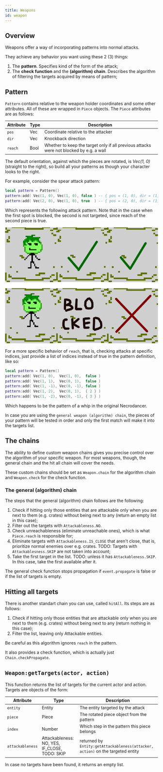 ```yaml
---
title: Weapons
id: weapon
---
```


## Overview

Weapons offer a way of incorporating patterns into normal attacks. 

They achieve any behavior you want using these 2 (3) things:
1. The **pattern**. Specifies kind of the form of the attack;
2. The **check function** and the **(algorithm) chain**. Describes the algorithm of filtering the targets acquired by means of pattern;


## Pattern

`Pattern` contains relative to the weapon holder coordinates and some other attributes. All of these are wrapped in `Piece` objects. The `Piece` attributes are as follows:

| Attribute | Type | Description |
| --------- | ---- | --------- |
| `pos`     | Vec  | Coordinate relative to the attacker |
| `dir`     | Vec  | Knockback direction |
| `reach`   | Bool | Whether to keep the target only if all previous attacks were not blocked by e.g. a wall |

The default orientation, against which the pieces are rotated, is *Vec(1, 0)* (straight to the right), so build all your patterns as though your character looks to the right.

For example, consider the spear attack pattern:
```lua
local pattern = Pattern()
pattern:add( Vec(1, 0), Vec(1, 0), false ) -- { pos = (1, 0), dir = (1, 0), reach = false }
pattern:add( Vec(2, 0), Vec(1, 0), true  ) -- { pos = (2, 0), dir = (1, 0), reach = true  }
```

Which represents the following attack pattern. Note that in the case when the first spot is blocked, the second is not targeted, since reach of the second piece is true.

![Spear attack pattern](assets/pattern_example_1.png)

For a more specific behavior of `reach`, that is, checking attacks at specific indices, just provide a list of indices instead of true in the pattern definition, like so:

```lua
local pattern = Pattern()
pattern:add( Vec(1, 0),  Vec(1, 0),  false )
pattern:add( Vec(1, 1),  Vec(0, 1),  false )
pattern:add( Vec(1, -1), Vec(0, -1), false )
pattern:add( Vec(1, 2),  Vec(0, 1),  { 2 } )
pattern:add( Vec(1, -2), Vec(0, -1), { 3 } )
```

Which happens to be the pattern of a whip in the original Necrodancer.

In case you are using the `general weapon (algorithm) chain`, the pieces of your pattern will be tested in order and only the first match will make it into the targets list. 


## The chains

The ability to define custom weapon chains gives you precise control over the algorithm of your specific weapon. For most weapons, though, the general chain and the hit all chain will cover the needs.

These custom chains should be set as `Weapon.chain` for the algorithm chain and `Weapon.check` for the check function.


### The general (algorithm) chain

The steps that the general (algorithm) chain follows are the following:
1. Check if hitting only those entities that are attackable only when you are next to them (e.g. crates) without being next to any (return an empty list in this case);
2. Filter out the targets with `Attackableness.NO`.
3. Check unreachableness (eliminate unreachable ones), which is what `Piece.reach` is responsible for;
4. Eliminate targets with `Attackableness.IS_CLOSE` that aren't close, that is, prioritize normal enemies over e.g. crates. TODO: Targets with `Attackablesness.SKIP` are not taken into account;
5. Take the first target in the list. TODO: unless it has `Attackableness.SKIP`. In this case, take the first available after it.

The general check function stops propagation if `event.propagate` is false or if the list of targets is empty.  


## Hitting all targets

There is another standart chain you can use, called `hitAll`. Its steps are as follows: 
1. Check if hitting only those entities that are attackable only when you are next to them (e.g. crates) without being next to any (return nothing in this case);
2. Filter the list, leaving only Attackable entities.

Be careful as this algorithm ignores `reach` in the pattern.

It also provides a check function, which is actually just `Chain.checkPropagate`.

 
## `Weapon:getTargets(actor, action)`

This function returns the list of targets for the current actor and action. Targets are objects of the form:

| Attribute | Type    | Description |
| --------- | ----    | --------- |
| `entity`  | Entity  | The entity targeted by the attack |
| `piece`   | Piece   | The rotated piece object from the pattern |
| `index`   | Number  | Which step in the pattern this piece belongs |
| `attackableness` | Attackableness: NO, YES, IF_CLOSE, TODO: SKIP | returned by `Entity:getAttackableness(attacker, action)` on the targeted entity |

In case no targets have been found, it returns an empty list.